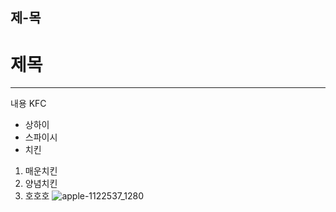 ## 제-목
# 제목
---
내용 KFC
* 상하이
* 스파이시
* 치킨
1. 매운치킨
2. 양념치킨
3. 호호호
![apple-1122537_1280](https://github.com/Youngslee/readme-1111/assets/11717632/a66a54a4-e118-4bd6-9f08-14ed94cf5fc9)
